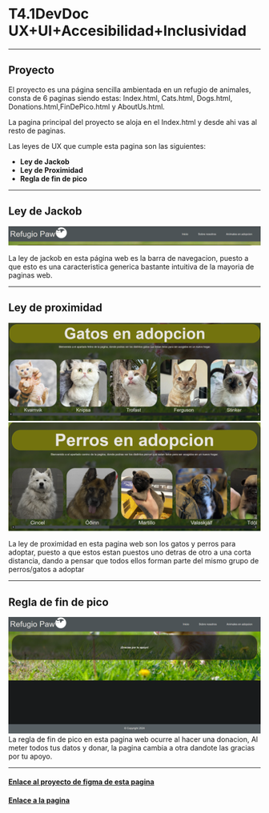 # T4.1DevDoc UX+UI+Accesibilidad+Inclusividad
---
## Proyecto
El proyecto es una página sencilla ambientada en un refugio de animales, consta de 6 paginas siendo estas: Index.html, Cats.html, Dogs.html, Donations.html,FinDePico.html y AboutUs.html.

La pagina principal del proyecto se aloja en el Index.html y desde ahi vas al resto de paginas.

Las leyes de UX que cumple esta pagina son las siguientes:

- **Ley de Jackob**
- **Ley de Proximidad**
- **Regla de fin de pico**

---
## Ley de Jackob


![LeyDeJackob](/Assets/AssetsReadMe/LeyDeJackob.png)

La ley de jackob en esta página web es la barra de navegacion, puesto a que esto es una caracteristica generica bastante intuitiva de la mayoria de paginas web.

---
## Ley de proximidad

![LeyDeProximidad](/Assets/AssetsReadMe/LeyDeProximidad.png)
![LeyDeProximidad2](/Assets/AssetsReadMe/LeyDeProximidad2.png)

La ley de proximidad en esta pagina web son los gatos y perros para adoptar, puesto a que estos estan puestos uno detras de otro a una corta distancia, dando a pensar que todos ellos forman parte del mismo grupo de perros/gatos a adoptar

---
## Regla de fin de pico

![ReglaFinDePico](/Assets/AssetsReadMe/ReglaFinDePico.png)
La regla de fin de pico en esta pagina web ocurre al hacer una donacion, Al meter todos tus datos y donar, la pagina cambia a otra dandote las gracias por tu apoyo.

---

#### [Enlace al proyecto de figma de esta pagina](https://www.figma.com/file/RsrHpu2po71lSSQ4QOJFoK/T4.1_LombaJose?type=design&node-id=0%3A1&mode=design&t=w0ZGiP65DQzi8NBy-1)
#### [Enlace a la pagina](https://josemlg03.github.io/T4.1_LombaJose/)

